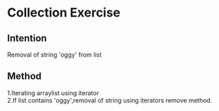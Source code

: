 # Collection Exercise

## Intention
Removal of string 'oggy' from list

## Method

1.Iterating arraylist using iterator   
2.If list contains 'oggy',removal of string using iterators remove method.
